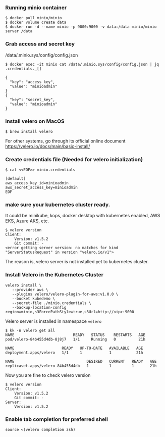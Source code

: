 ### Running minio container
```
$ docker pull minio/minio
$ docker volume create data
$ docker run -d --name minio -p 9000:9000 -v data:/data minio/minio server /data
```

### Grab access and secret key
/data/.minio.sys/config/config.json
```
$ docker exec -it minio cat /data/.minio.sys/config/config.json | jq .credentials._[]

{
  "key": "access_key",
  "value": "minioadmin"
}
{
  "key": "secret_key",
  "value": "minioadmin"
}
```

### install velero on MacOS
```
$ brew install velero
```
For other systems, go through its official online document https://velero.io/docs/main/basic-install/

### Create credentials file (Needed for velero initialization)
```
$ cat <<EOF>> minio.credentials

[default]
aws_access_key_id=minioadmin
aws_secret_access_key=minioadmin
EOF
```

### make sure your kubernetes cluster ready.

It could be minikube, kops, docker desktop with kubernetes enabled, AWS EKS, Azure AKS, etc.

```
$ velero version
Client:
	Version: v1.5.2
	Git commit: -
<error getting server version: no matches for kind "ServerStatusRequest" in version "velero.io/v1">
```
The reason is, velero server is not installed yet to kubernetes cluster.

### Install Velero in the Kubernetes Cluster
```
velero install \
   --provider aws \
   --plugins velero/velero-plugin-for-aws:v1.0.0 \
   --bucket kubedemo \
   --secret-file ./minio.credentials \
   --backup-location-config region=minio,s3ForcePathStyle=true,s3Url=http://<ip>:9000
```
Velero server is installed in namespace `velero`
```
$ kk -n velero get all
NAME                          READY   STATUS    RESTARTS   AGE
pod/velero-84b455d4db-8j8j7   1/1     Running   0          21h

NAME                     READY   UP-TO-DATE   AVAILABLE   AGE
deployment.apps/velero   1/1     1            1           21h

NAME                                DESIRED   CURRENT   READY   AGE
replicaset.apps/velero-84b455d4db   1         1         1       21h
```

Now you are fine to check velero version
```
$ velero version
Client:
	Version: v1.5.2
	Git commit: -
Server:
	Version: v1.5.2
```
### Enable tab completion for preferred shell
```
source <(velero completion zsh)
```

